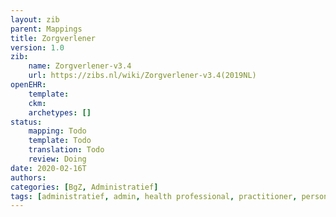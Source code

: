 ```yaml
---
layout: zib
parent: Mappings
title: Zorgverlener
version: 1.0
zib:
    name: Zorgverlener-v3.4
    url: https://zibs.nl/wiki/Zorgverlener-v3.4(2019NL)
openEHR:
    template: 
    ckm: 
    archetypes: []
status:
    mapping: Todo
    template: Todo
    translation: Todo
    review: Doing
date: 2020-02-16T
authors:
categories: [BgZ, Administratief]
tags: [administratief, admin, health professional, practitioner, person]
---
```

